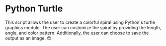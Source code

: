 #  Python Turtle

This script allows the user to create a colorful spiral using Python's turtle graphics module. The user can customize the spiral by providing the length, angle, and color pattern. Additionally, the user can choose to save the output as an image.  😊 
